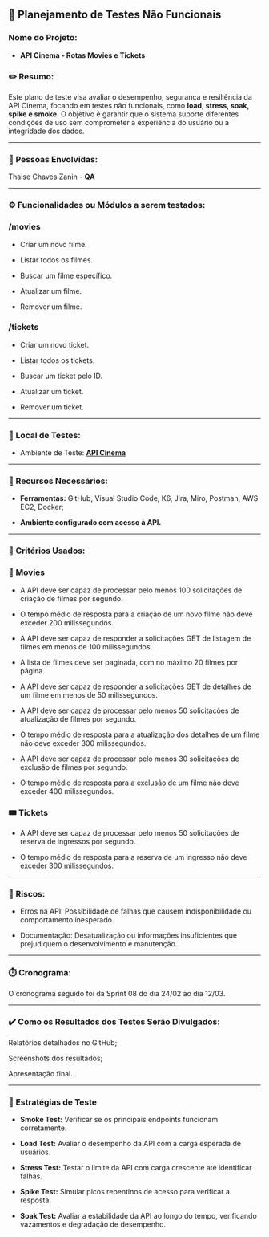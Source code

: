 ## 📝 Planejamento de Testes Não Funcionais

### Nome do Projeto:

- **API Cinema - Rotas Movies e Tickets**

### ✏️ Resumo:
Este plano de teste visa avaliar o desempenho, segurança e resiliência da API Cinema, focando em testes não funcionais, como **load, stress, soak, spike e smoke**. O objetivo é garantir que o sistema suporte diferentes condições de uso sem comprometer a experiência do usuário ou a integridade dos dados.

---
### 🙍 Pessoas Envolvidas:

Thaise Chaves Zanin - **QA**

---
### ⚙️ Funcionalidades ou Módulos a serem testados:

### /movies

- Criar um novo filme.

- Listar todos os filmes.

- Buscar um filme específico.

- Atualizar um filme.

- Remover um filme.


### /tickets

- Criar um novo ticket.

- Listar todos os tickets.

- Buscar um ticket pelo ID.

- Atualizar um ticket.

- Remover um ticket.

---

### 📍 Local de Testes:

- Ambiente de Teste: **[API Cinema](http://localhost:3000/api/docs)**

---
### 🔨 Recursos Necessários:

- **Ferramentas:** GitHub, Visual Studio Code, K6, Jira, Miro, Postman, AWS EC2, Docker;

- **Ambiente configurado com acesso à API.**

---
### 📎 Critérios Usados:

### 🎥 Movies

- A API deve ser capaz de processar pelo menos 100 solicitações de criação de filmes por segundo.

- O tempo médio de resposta para a criação de um novo filme não deve exceder 200 milissegundos.

- A API deve ser capaz de responder a solicitações GET de listagem de filmes em menos de 100 milissegundos.

- A lista de filmes deve ser paginada, com no máximo 20 filmes por página.

- A API deve ser capaz de responder a solicitações GET de detalhes de um filme em menos de 50 milissegundos.

- A API deve ser capaz de processar pelo menos 50 solicitações de atualização de filmes por segundo.

- O tempo médio de resposta para a atualização dos detalhes de um filme não deve exceder 300 milissegundos.

- A API deve ser capaz de processar pelo menos 30 solicitações de exclusão de filmes por segundo.

- O tempo médio de resposta para a exclusão de um filme não deve exceder 400 milissegundos.


### 🎟️ Tickets

- A API deve ser capaz de processar pelo menos 50 solicitações de reserva de ingressos por segundo.

- O tempo médio de resposta para a reserva de um ingresso não deve exceder 300 milissegundos.

---
### 📛 Riscos:

- Erros na API: Possibilidade de falhas que causem indisponibilidade ou comportamento inesperado.

- Documentação: Desatualização ou informações insuficientes que prejudiquem o desenvolvimento e manutenção.

---
### ⏱️ Cronograma:
O cronograma seguido foi da Sprint 08 do dia 24/02 ao dia 12/03.

---
### ✔️ Como os Resultados dos Testes Serão Divulgados:


Relatórios detalhados no GitHub;

Screenshots dos resultados;

Apresentação final.

---

### 📝 Estratégias de Teste

- **Smoke Test:** Verificar se os principais endpoints funcionam corretamente.

- **Load Test:** Avaliar o desempenho da API com a carga esperada de usuários.

- **Stress Test:** Testar o limite da API com carga crescente até identificar falhas.

- **Spike Test:** Simular picos repentinos de acesso para verificar a resposta.

- **Soak Test:** Avaliar a estabilidade da API ao longo do tempo, verificando vazamentos e degradação de desempenho.